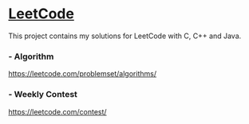 # [LeetCode](https://leetcode.com/)
This project contains my solutions for LeetCode with C, C++ and Java.

### - Algorithm

https://leetcode.com/problemset/algorithms/

### - Weekly Contest

https://leetcode.com/contest/
